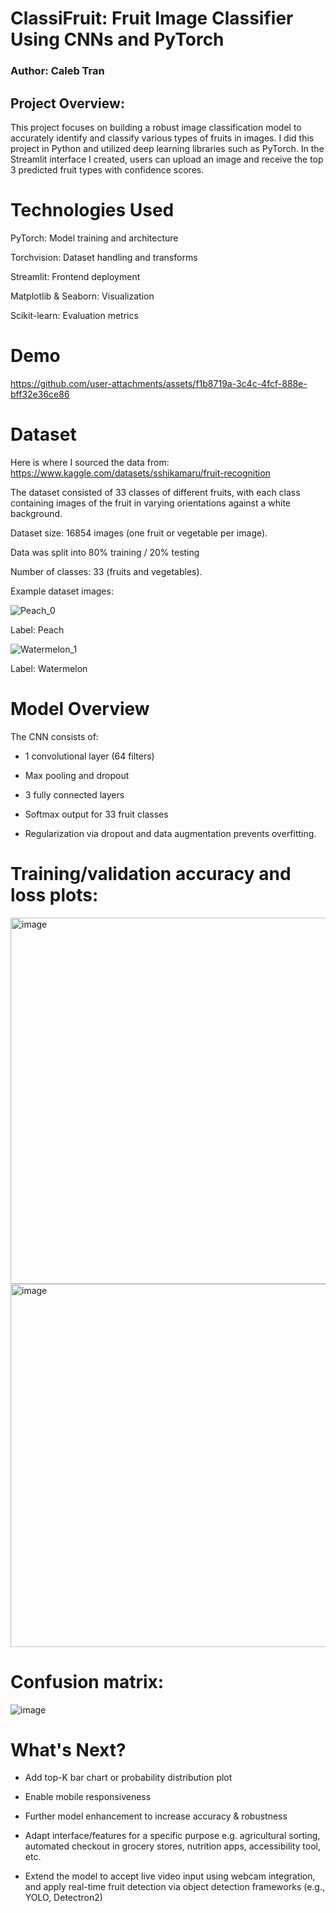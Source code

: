 # ClassiFruit: Fruit Image Classifier Using CNNs and PyTorch
### Author: Caleb Tran

## Project Overview:
This project focuses on building a robust image classification model to accurately identify and classify various types of fruits in images. I did this project in Python and utilized deep learning libraries such as PyTorch. In the Streamlit interface I created, users can upload an image and receive the top 3 predicted fruit types with confidence scores.

# Technologies Used

PyTorch: Model training and architecture

Torchvision: Dataset handling and transforms

Streamlit: Frontend deployment

Matplotlib & Seaborn: Visualization

Scikit-learn: Evaluation metrics

# Demo

https://github.com/user-attachments/assets/f1b8719a-3c4c-4fcf-888e-bff32e36ce86

# Dataset
Here is where I sourced the data from: https://www.kaggle.com/datasets/sshikamaru/fruit-recognition

The dataset consisted of 33 classes of different fruits, with each class containing images of the fruit in varying orientations against a white background. 

Dataset size: 16854 images (one fruit or vegetable per image).

Data was split into 80% training / 20% testing

Number of classes: 33 (fruits and vegetables).

Example dataset images:

![Peach_0](https://github.com/user-attachments/assets/30024d18-f575-43e6-ab9e-1196c029a02d)

Label: Peach


![Watermelon_1](https://github.com/user-attachments/assets/7d9f8715-b93f-4ab3-85cf-8c5171b7a545)

Label: Watermelon

# Model Overview
The CNN consists of:

- 1 convolutional layer (64 filters)

- Max pooling and dropout

- 3 fully connected layers

- Softmax output for 33 fruit classes

- Regularization via dropout and data augmentation prevents overfitting.

# Training/validation accuracy and loss plots:

<img width="586" alt="image" src="https://github.com/user-attachments/assets/e03397ab-fc1f-4220-b71f-b12a6fc7fee5" />

<img width="581" alt="image" src="https://github.com/user-attachments/assets/d5b7e81a-d050-4357-86d6-7ee3a93a38fc" />


# Confusion matrix:

![image](https://github.com/user-attachments/assets/4048b37a-b49a-4059-a2c2-dca8dbc3d13a)

# What's Next?
- Add top-K bar chart or probability distribution plot

- Enable mobile responsiveness

- Further model enhancement to increase accuracy & robustness

- Adapt interface/features for a specific purpose e.g. agricultural sorting, automated checkout in grocery stores, nutrition apps, accessibility tool, etc.

- Extend the model to accept live video input using webcam integration, and apply real-time fruit detection via object detection frameworks (e.g., YOLO, Detectron2)


